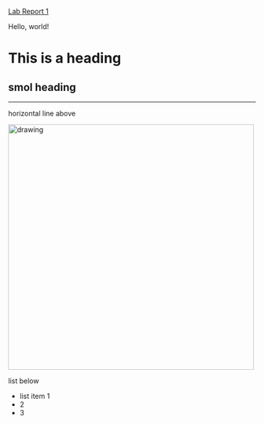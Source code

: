 [Lab Report 1](lab-report-1-week-2.md)

Hello, world!

# This is a heading

## smol heading

---

horizontal line above

<!--- ![Image](https://cdn.discordapp.com/attachments/334890305364951042/931331387456364564/719D2979-8EF5-48B2-B469-CE25916CB174_1_105_c.jpeg) --->

<img src="https://cdn.discordapp.com/attachments/334890305364951042/931331387456364564/719D2979-8EF5-48B2-B469-CE25916CB174_1_105_c.jpeg" alt="drawing" height="500"/>

list below

* list item 1
* 2
* 3
